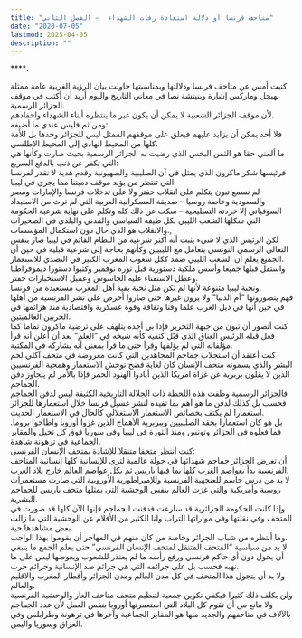 ```yaml
---
title: "متاحف فرنسا أو دلالة استعادة رفات الشهداء  – الفصل الثاني"
date: "2020-07-05"
lastmod: 2025-04-05
description: ""
---
```

****،

كتبت أمس عن متاحف فرنسا ودلالتها وبمناسبتها حاولت بيان الرؤية الغربية عامة ممثلة بهيجل وماركس إشارة وبنيتشة نصا في معاني التاريخ واليوم أريد أن أكتب في موقف الجزائر الرسمية.  
لأن موقف الجزائر الشعبية لا يمكن أن يكون غير ما ينتظره أبناء الشهداء واحفادهم.   
ومن ثم فليس عندي ما أضيفه:   
فلا أحد يمكن أن يزايد عليهم فيعلق على موقفهم الممثل ليس للجزائر وحدها بل للأمة كلها من المحيط الهادي إلى المحيط الاطلسي.  
ما ألمني حقا هو الثمن البخس الذي رضيت به الجزائر الرسمية بحيث صارت وكأنها هي التي تكفر عن ذنب بالدفع السريع:   
فرئيسها شكر ماكرون الذي يمثل في آن الصليبية والصهيونية وقدم هدية لا تقدر لفرنسا التي تنتظر من يؤيد موقف دميتنا مما يجري في ليبيا.  
لم نسمع تبون يتكلم على انقلاب حفتر ولا على تدخلات فرنسا والإمارات ومصر والسعودية وخاصة روسيا – صديقة العسكراتية العربية التي لم ترث من الاستبداد السوفياتي إلا خردته التسليحية – سكت عن ذلك كله وتكلم على نهاية شرعية الحكومة التي شكلها الشعب الليبي بكل طيفه السياسي والمدني والبلدي في الصخيرات   
والانقلاب هو الذي حال دون استكمال المؤسسات.,  
لكن الرئيس الذي لا شيء يثبت أنه أكثر شرعية من النظام القائم في ليبيا صار بنفس التعالي الرسمي التونسي يتعامل مع الليبيين وكأنهم بحاجة إلى شرعية قبلية في حين أن الجميع يعلم أن الشعب الليبي صمد ككل شعوب المغرب الكبير في التصدي للاستعمار.  
واستقل قبلها جميعا وأسس ملكية دستورية قبل ثورة نوفمبر وكتبوا دستورا ديموقراطيا وعطل الاستفتاء عليه الجاسوس وعميل الاستخبارات حفتر.   
ونخبة ليبيا متنوعة لأنها لم تكن مثل نخبة بقية أهل المغرب مستعبدة من فرنسا.  
فهم يتصورونها “أم الدنيا” ولا يرون غيرها حتى صاروا أحرص على نشر الفرنسية من أهلها في حين أنها في ذيل الغرب علما وفنا وثقافة وقوة عسكرية واقتصادية منذ هزائمها في الحربين العالميتين.  
كنت أتصور أن تبون من جبهة التحرير فإذا بي أجده يتلهف على ترضية ماكرون تماما كما فعل قبله الرئيس العناق الذي قبّل كتفيه كأنه شيخه في “العلم” بعد أن أعلن أنه قرأ مؤلفاته التي لم يؤلفها وقرأ حتى ما قرأ بمعنى أنه يشاركه في المكتبة.  
كنت أعتقد أن استجلاب جماجم المجاهدين التي كانت معروضة في متحف آكلي لحم البشر والذي يسمونه متحف الإنسان كان لغاية فضح توحش الاستعمار وهمجية الفرنسيين الذين لا يقلون بربرية عن غزاة امريكا الذين أبادوا الهنود الحمر فإذا بالأمر لم يتجاوز دفن الجماجم.  
فالجزائر الرسمية وظفت هذه اللحظة ذات الجلالة التاريخية الكثيفة ليس لدفن الجماجم فحسب بل كذلك لدفن ما هو أهم بما تفيده لنشر غسيل فرنسا خلال استعمارها للجزائر استعمارا لم يكتف بخصائص الاستعمار الاستغلالي كالحال في الاستعمار الحديث.  
بل هو كان استعمارا بحقد الصليبيين وببربرية الأهماج الذين غزوا أوروبا واطاحوا بروما. فما فعلوه في الجزائر وتونس ومنذ الثورة في ليبيا وفي سوريا فوق كل تخيل والمقابر الجماعية في ترهونة شاهدة.  
كنت أنتظر متحفا متنقلا للإشادة بمتحف الإنسان الفرنسي:   
أن تعرض الجزائر جماجم شهدائها في جولة عالمية لتري للإنسانية كلها إنسانية المتاحف الفرنسية بدأ بعواصم الغرب كلها بما فيها باريس ثم بكل عواصم العالم خارج بلاد الغرب.  
لا بد من درس حاسم للعنجهية الفرنسية وللإمبراطورية الأوروبية التي صارت مستعمرات روسية وأمريكية والتي غزت العالم بنفس الوحشية التي يمثلها متحف باريس للجماجم البشرية.  
وإذا كانت الحكومة الجزائرية قد سارعت فدفنت الجماجم فإنها الآن كلها قد صورت في المتحف وفي نقلتها وفي مواراتها التراب ولنا الكثير من الأفلام عن الوحشية التي ما زالت بعض مشاهدها حية.   
وما أنتظره من شباب الجزائر وخاصة من كان منهم في المهاجر أن يقوموا بهذا الواجب.  
لا بد من سياسية “المتحف المتنقل لمتحف الإنسان الفرنسي” حتى يعلم الجمع ما ينبغي أن يحول دون أي حاكم فرنسي ورفع رأسه ما لم يعتذر للشعوب ويعوضها ليس على ما نهبه فحسب بل على جرائمه التي هي جرائم ضد الإنسانية وجرائم حرب.   
ولا بد أن يتجول هذا المتحف في كل مدن العالم ومدن الجزائر وأقطار المغرب والاقليم والعالم.   
ولن يكلف ذلك كثيرا فيكفي تكوين جمعية لتنظيم متحف متاحف العار والوحشية الفرنسية  
ولا مانع من أن تقوم كل البلاد التي استعمرتها أوروبا بنفس العمل لأن عدد الجماجم بالآلاف في متاحفهم والجديد منها هو المقابر الجماعية وآخرها في ترهونة وطرابلس وفي العراق وسوريا واليمن.

###
